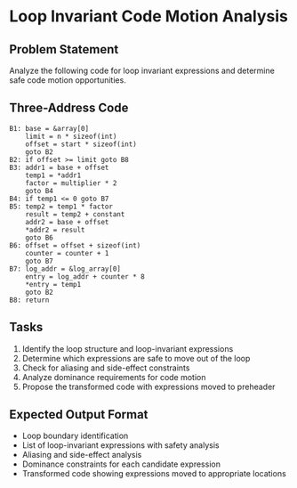 # Loop Invariant Code Motion Analysis

## Problem Statement
Analyze the following code for loop invariant expressions and determine safe code motion opportunities.

## Three-Address Code
```
B1: base = &array[0]
    limit = n * sizeof(int)
    offset = start * sizeof(int)
    goto B2
B2: if offset >= limit goto B8
B3: addr1 = base + offset
    temp1 = *addr1
    factor = multiplier * 2
    goto B4
B4: if temp1 <= 0 goto B7
B5: temp2 = temp1 * factor
    result = temp2 + constant
    addr2 = base + offset
    *addr2 = result
    goto B6
B6: offset = offset + sizeof(int)
    counter = counter + 1
    goto B7
B7: log_addr = &log_array[0]
    entry = log_addr + counter * 8
    *entry = temp1
    goto B2
B8: return
```

## Tasks
1. Identify the loop structure and loop-invariant expressions
2. Determine which expressions are safe to move out of the loop
3. Check for aliasing and side-effect constraints
4. Analyze dominance requirements for code motion
5. Propose the transformed code with expressions moved to preheader

## Expected Output Format
- Loop boundary identification
- List of loop-invariant expressions with safety analysis
- Aliasing and side-effect analysis
- Dominance constraints for each candidate expression
- Transformed code showing expressions moved to appropriate locations